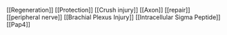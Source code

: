 [[Regeneration]]
[[Protection]]
[[Crush injury]]
[[Axon]]
[[repair]]
[[peripheral nerve]]
[[Brachial Plexus Injury]]
[[Intracellular Sigma Peptide]]
[[Pap4]]
